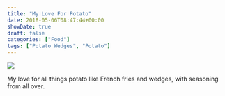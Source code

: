 ```yaml
---
title: "My Love For Potato"
date: 2018-05-06T08:47:44+00:00
showDate: true
draft: false
categories: ["Food"]
tags: ["Potato Wedges", "Potato"]
---
```


![](/images/IMG_20180419_183232.jpg)

My love for all things potato like French fries and wedges, with seasoning from all over.